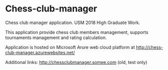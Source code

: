 # Chess-club-manager
Chess club manager application. USM 2018 High Graduate Work. 

This application provide chess club members management, supports tournaments management and rating calculation. 

Application is hosted on Microsoft Arure web cloud platform
at http://chess-club-manager.azurewebsites.net/

Additional links:
http://chessclubmanager.somee.com (old, test only)
